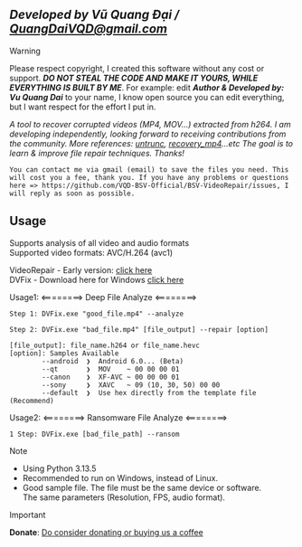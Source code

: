 ## ***Developed by Vũ Quang Đại / <QuangDaiVQD@gmail.com>***
> [!Warning]
> Please respect copyright, I created this software without any cost or support. ***DO NOT STEAL THE CODE AND MAKE IT YOURS, WHILE EVERYTHING IS BUILT BY ME***. For example: edit ***Author & Developed by: Vu Quang Dai*** to your name, I know open source you can edit everything, but I want respect for the effort I put in.

*A tool to recover corrupted videos (MP4, MOV...) extracted from h264. I am developing independently, looking forward to receiving contributions from the community.
More references: [untrunc](https://github.com/anthwlock/untrunc), [recovery_mp4](https://slydiman.me/eng/mmedia/recover_mp4.htm)...etc
The goal is to learn & improve file repair techniques. Thanks!*

```You can contact me via gmail (email) to save the files you need. This will cost you a fee, thank you. If you have any problems or questions here => https://github.com/VQD-BSV-Official/BSV-VideoRepair/issues, I will reply as soon as possible.```



## Usage
Supports analysis of all video and audio formats <br>
Supported video formats: AVC/H.264 (avc1) <br>

VideoRepair - Early version: [click here](https://github.com/VQD-BSV/VideoRepairTool) <br>
DVFix - Download here for Windows [click here](https://github.com/VQD-BSV-Official/DVFix/releases)


Usage1: <========> Deep File Analyze <========>
```
Step 1: DVFix.exe "good_file.mp4" --analyze
```
```
Step 2: DVFix.exe "bad_file.mp4" [file_output] --repair [option]
```
```
[file_output]: file_name.h264 or file_name.hevc
[option]: Samples Available
        --android  ❯  Android 6.0... (Beta)
        --qt       ❯  MOV    ~ 00 00 00 01
        --canon    ❯  XF-AVC ~ 00 00 00 01
        --sony     ❯  XAVC   ~ 09 (10, 30, 50) 00 00
        --default  ❯  Use hex directly from the template file (Recommend)
```

Usage2: <========> Ransomware File Analyze <========>
```
1 Step: DVFix.exe [bad_file_path] --ransom
```


> [!Note]
> * Using Python 3.13.5
> * Recommended to run on Windows, instead of Linux.
> * Good sample file. The file must be the same device or software. <br>
> The same parameters (Resolution, FPS, audio format).


> [!Important]
> **Donate**: [Do consider donating or buying us a coffee](https://paypal.me/BSVPay)
